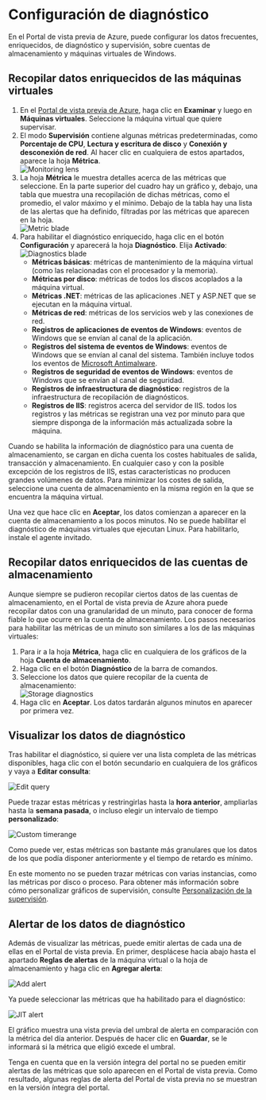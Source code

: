 ﻿<properties 
	pageTitle="Uso de diagnósticos" 
	description="Obtenga información acerca de la configuración del diagnóstico de los recursos en Azure." 
	authors="stepsic-microsoft-com" 
	manager="kamrani" 
	editor="" 
	services="application-insights" 
	documentationCenter=""/>

<tags 
	ms.service="application-insights" 
	ms.workload="tbd" 
	ms.tgt_pltfrm="ibiza" 
	ms.devlang="na" 
	ms.topic="article" 
	ms.date="2014-11-04" 
	ms.author="stepsic"/>

# Configuración de diagnóstico

En el Portal de vista previa de Azure, puede configurar los datos frecuentes, enriquecidos, de diagnóstico y supervisión, sobre cuentas de almacenamiento y máquinas virtuales de Windows.

## Recopilar datos enriquecidos de las máquinas virtuales
1. En el [Portal de vista previa de Azure](https://portal.azure.com/), haga clic en **Examinar** y luego en **Máquinas virtuales**. Seleccione la máquina virtual que quiere supervisar.
2. El modo **Supervisión** contiene algunas métricas predeterminadas, como **Porcentaje de CPU**, **Lectura y escritura de disco** y **Conexión y desconexión de red**. Al hacer clic en cualquiera de estos apartados, aparece la hoja **Métrica**.  
    ![Monitoring lens](./media/insights-how-to-use-diagnostics/Insights_VMMonitoringLens.png)
3. La hoja **Métrica** le muestra detalles acerca de las métricas que seleccione. En la parte superior del cuadro hay un gráfico y, debajo, una tabla que muestra una recopilación de dichas métricas, como el promedio, el valor máximo y el mínimo. Debajo de la tabla hay una lista de las alertas que ha definido, filtradas por las métricas que aparecen en la hoja.  
    ![Metric blade](./media/insights-how-to-use-diagnostics/Insights_VMMetricBlade.png)
4. Para habilitar el diagnóstico enriquecido, haga clic en el botón **Configuración** y aparecerá la hoja **Diagnóstico**. Elija **Activado**:  
    ![Diagnostics blade](./media/insights-how-to-use-diagnostics/Insights_VMDiagnosticsBlade.png)
    - **Métricas básicas**: métricas de mantenimiento de la máquina virtual (como las relacionadas con el procesador y la memoria). 
    - **Métricas por disco**: métricas de todos los discos acoplados a la máquina virtual.
    - **Métricas .NET**: métricas de las aplicaciones .NET y ASP.NET que se ejecutan en la máquina virtual.
    - **Métricas de red**: métricas de los servicios web y las conexiones de red.
    - **Registros de aplicaciones de eventos de Windows**: eventos de Windows que se envían al canal de la aplicación.
    - **Registros del sistema de eventos de Windows**: eventos de Windows que se envían al canal del sistema. También incluye todos los eventos de [Microsoft Antimalware](http://go.microsoft.com/fwlink/?LinkID=404171&clcid=0x409). 
    - **Registros de seguridad de eventos de Windows**: eventos de Windows que se envían al canal de seguridad.
    - **Registros de infraestructura de diagnóstico**: registros de la infraestructura de recopilación de diagnósticos.
    - **Registros de IIS**: registros acerca del servidor de IIS.
    todos los registros y las métricas se registran una vez por minuto para que siempre disponga de la información más actualizada sobre la máquina.

Cuando se habilita la información de diagnóstico para una cuenta de almacenamiento, se cargan en dicha cuenta los costes habituales de salida, transacción y almacenamiento. En cualquier caso y con la posible excepción de los registros de IIS, estas características no producen grandes volúmenes de datos. Para minimizar los costes de salida, seleccione una cuenta de almacenamiento en la misma región en la que se encuentra la máquina virtual.

Una vez que hace clic en **Aceptar**, los datos comienzan a aparecer en la cuenta de almacenamiento a los pocos minutos. No se puede habilitar el diagnóstico de máquinas virtuales que ejecutan Linux. Para habilitarlo, instale el agente invitado.

## Recopilar datos enriquecidos de las cuentas de almacenamiento

Aunque siempre se pudieron recopilar ciertos datos de las cuentas de almacenamiento, en el Portal de vista previa de Azure ahora puede recopilar datos con una granularidad de un minuto, para conocer de forma fiable lo que ocurre en la cuenta de almacenamiento. Los pasos necesarios para habilitar las métricas de un minuto son similares a los de las máquinas virtuales:

1. Para ir a la hoja **Métrica**, haga clic en cualquiera de los gráficos de la hoja **Cuenta de almacenamiento**.
2. Haga clic en el botón **Diagnóstico** de la barra de comandos.
3. Seleccione los datos que quiere recopilar de la cuenta de almacenamiento:  
    ![Storage diagnostics](./media/insights-how-to-use-diagnostics/Insights_StorageDiagnostics.png)
4. Haga clic en **Aceptar**. Los datos tardarán algunos minutos en aparecer por primera vez.

## Visualizar los datos de diagnóstico 

Tras habilitar el diagnóstico, si quiere ver una lista completa de las métricas disponibles, haga clic con el botón secundario en cualquiera de los gráficos y vaya a **Editar consulta**:

![Edit query](./media/insights-how-to-use-diagnostics/Insights_VMEditQuery.png)

Puede trazar estas métricas y restringirlas hasta la **hora anterior**, ampliarlas hasta la **semana pasada**, o incluso elegir un intervalo de tiempo **personalizado**:
 
![Custom timerange](./media/insights-how-to-use-diagnostics/Insights_VMCustomTime.png)

Como puede ver, estas métricas son bastante más granulares que los datos de los que podía disponer anteriormente y el tiempo de retardo es mínimo.

En este momento no se pueden trazar métricas con varias instancias, como las métricas por disco o proceso. Para obtener más información sobre cómo personalizar gráficos de supervisión, consulte [Personalización de la supervisión](http://go.microsoft.com/fwlink/?LinkID=394523&clcid=0x409).

## Alertar de los datos de diagnóstico

Además de visualizar las métricas, puede emitir alertas de cada una de ellas en el Portal de vista previa. En primer, desplácese hacia abajo hasta el apartado **Reglas de alertas** de la máquina virtual o la hoja de almacenamiento y haga clic en **Agregar alerta**:

![Add alert](./media/insights-how-to-use-diagnostics/Insights_VMAlerts.png)

Ya puede seleccionar las métricas que ha habilitado para el diagnóstico:

![JIT alert](./media/insights-how-to-use-diagnostics/Insights_VMJITAlert.png)

El gráfico muestra una vista previa del umbral de alerta en comparación con la métrica del día anterior. Después de hacer clic en **Guardar**, se le informará si la métrica que eligió excede el umbral. 

Tenga en cuenta que en la versión íntegra del portal no se pueden emitir alertas de las métricas que solo aparecen en el Portal de vista previa. Como resultado, algunas reglas de alerta del Portal de vista previa no se muestran en la versión íntegra del portal.

<!--HONumber=46--> 

<!--HONumber=46--> 
